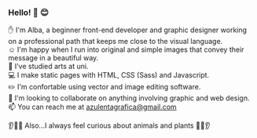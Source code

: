 ### Hello! 👋 😊

✋ I'm Alba, a beginner front-end developer and graphic designer working on a professional path that keeps me close to the visual language.  
☺️ I'm happy when I run into original and simple images that convey their message in a beautiful way.  
💙 I've studied arts at uni.  
💻 I make static pages with HTML, CSS (Sass) and Javascript.  
✏️ I'm confortable using vector and image editing software.  
👯 I'm looking to collaborate on anything involving graphic and web design.  
📫  You can reach me at azulentagrafica@gmail.com   
    
👂🌿🐄 Also...I always feel curious about animals and plants 🌺🌿👂

